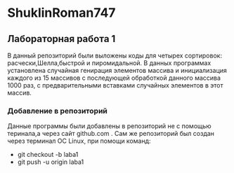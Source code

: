 # ShuklinRoman747




## Лабораторная работа 1
В данный репозиторий были выложены коды для четырех сортировок: расчески,Шелла,быстрой и пиромидальной. В данных программах установлена случайная генирация элементов массива и инициализация каждого из 15 массивов с последующей обработкой данного массива 1000 раз, с предварительными вставками случайных элементов в этот массив.

### Добавление в репозиторий 
Данные программы были добавлены в репозиторий не с помощью теринала,а через сайт github.com . Сам же репозиторий был создан через терминал ОС Linux, при помощи команд:

- git checkout -b laba1 
- git push -u origin laba1
